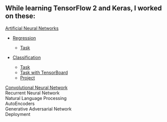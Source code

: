 ## While learning TensorFlow 2 and Keras, I worked on these:

[Artificial Neural Networks](https://github.com/bdotbull/bb_learning_tf2_and_keras/blob/main/topics/ann)  
- [Regression](https://github.com/bdotbull/bb_learning_tf2_and_keras/tree/main/topics/ann/regression)
    - [Task](https://github.com/bdotbull/bb_learning_tf2_and_keras/blob/main/topics/ann/regression/regression.ipynb)  

- [Classification](https://github.com/bdotbull/bb_learning_tf2_and_keras/tree/main/topics/ann/classification)
    - [Task](https://github.com/bdotbull/bb_learning_tf2_and_keras/blob/main/topics/ann/classification/classification_task.ipynb)  
    - [Task with TensorBoard](https://github.com/bdotbull/bb_learning_tf2_and_keras/blob/main/topics/ann/classification/classification_task_tb.ipynb)  
    - [Project](https://github.com/bdotbull/bb_learning_tf2_and_keras/blob/main/topics/ann/classification/classification_project.ipynb)  

[Convolutional Neural Network](https://github.com/bdotbull/bb_learning_tf2_and_keras/blob/main/topics/cnn)  
Recurrent Neural Network  
Natural Language Processing  
AutoEncoders  
Generative Adversarial Network  
Deployment 